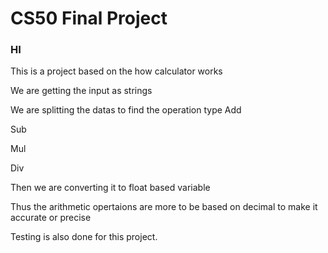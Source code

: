 # CS50 Final Project

### HI

This is a project based on the how calculator works

We are getting the input as strings 

We are splitting the datas to find the operation type
  Add
  
  Sub
  
  Mul
  
  Div

Then we are converting it to float based variable 

Thus the arithmetic opertaions are more to be based on decimal to make it accurate or precise

Testing is also done for this project. 
